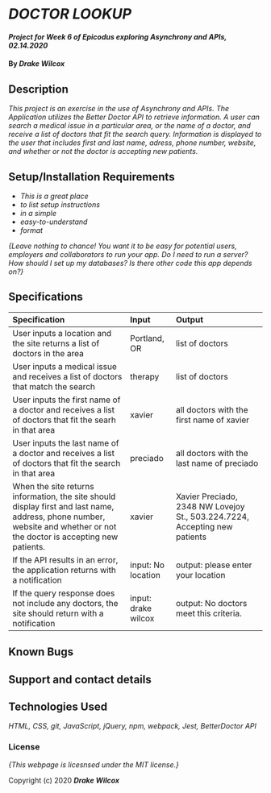 # _DOCTOR LOOKUP_

#### _Project for Week 6 of Epicodus exploring Asynchrony and APIs, 02.14.2020_

#### By _**Drake Wilcox**_

## Description

_This project is an exercise in the use of Asynchrony and APIs. The Application utilizes the Better Doctor API to retrieve information. A user can search a medical issue in a particular area, or the name of a doctor, and receive a list of doctors that fit the search query. Information is displayed to the user that includes first and last name, adress, phone number, website, and whether or not the doctor is accepting new patients._

## Setup/Installation Requirements

* _This is a great place_
* _to list setup instructions_
* _in a simple_
* _easy-to-understand_
* _format_

_{Leave nothing to chance! You want it to be easy for potential users, employers and collaborators to run your app. Do I need to run a server? How should I set up my databases? Is there other code this app depends on?}_

## Specifications
| Specification | Input | Output |
|:--------------|:------|:-------|
|User inputs a location and the site returns a list of doctors in the area| Portland, OR | list of doctors |
|User inputs a medical issue and receives a list of doctors that match the search | therapy| list of doctors|
|User inputs the first name of a doctor and receives a list of doctors that fit the searh in that area | xavier | all doctors with the first name of xavier |
|User inputs the last name of a doctor and receives a list of doctors that fit the search in that area | preciado | all doctors with the last name of preciado |
| When the site returns information, the site should display first and last name, address, phone number, website and whether or not the doctor is accepting new patients.| xavier | Xavier Preciado, 2348 NW Lovejoy St., 503.224.7224, Accepting new patients |
| If the API results in an error, the application returns with a notification| input: No location | output: please enter your location |
| If the query response does not include any doctors, the site should return with a notification | input: drake wilcox | output: No doctors meet this criteria.| 


## Known Bugs

## Support and contact details

## Technologies Used

_HTML, CSS, git, JavaScript, jQuery, npm, webpack, Jest, BetterDoctor API_

### License

*{This webpage is licesnsed under the MIT license.}*

Copyright (c) 2020 **_Drake Wilcox_**